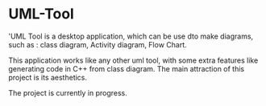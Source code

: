 # UML-Tool
'UML Tool is a desktop application, which can be use dto make diagrams, such as : class diagram, Activity diagram, Flow Chart.

This application works like any other uml tool, with some extra features like generating code in C++ from class diagram. The main attraction of this project is its aesthetics.

The project is currently in progress.
